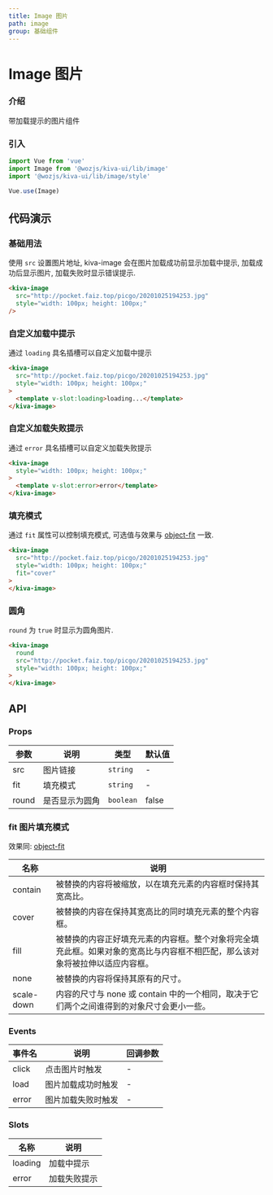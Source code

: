 ```yaml
---
title: Image 图片
path: image
group: 基础组件
---
```


# Image 图片

### 介绍

带加载提示的图片组件

### 引入

```js
import Vue from 'vue'
import Image from '@wozjs/kiva-ui/lib/image'
import '@wozjs/kiva-ui/lib/image/style'

Vue.use(Image)
```

## 代码演示

### 基础用法

使用 `src` 设置图片地址, kiva-image 会在图片加载成功前显示加载中提示, 加载成功后显示图片, 加载失败时显示错误提示.

```html
<kiva-image
  src="http://pocket.faiz.top/picgo/20201025194253.jpg"
  style="width: 100px; height: 100px;"
/>
```

### 自定义加载中提示

通过 `loading` 具名插槽可以自定义加载中提示

```html
<kiva-image
  src="http://pocket.faiz.top/picgo/20201025194253.jpg"
  style="width: 100px; height: 100px;"
>
  <template v-slot:loading>loading...</template>
</kiva-image>
```

### 自定义加载失败提示

通过 `error` 具名插槽可以自定义加载失败提示

```html
<kiva-image
  style="width: 100px; height: 100px;"
>
  <template v-slot:error>error</template>
</kiva-image>
```

### 填充模式

通过 `fit` 属性可以控制填充模式, 可选值与效果与 [object-fit](https://developer.mozilla.org/zh-CN/docs/Web/CSS/object-fit) 一致.

```html
<kiva-image
  src="http://pocket.faiz.top/picgo/20201025194253.jpg"
  style="width: 100px; height: 100px;"
  fit="cover"
>
</kiva-image>
```

### 圆角

`round` 为 `true` 时显示为圆角图片.

```html
<kiva-image
  round
  src="http://pocket.faiz.top/picgo/20201025194253.jpg"
  style="width: 100px; height: 100px;"
>
</kiva-image>
```

## API

### Props

|参数|说明|类型|默认值|
|----|---|----|-----|
|src|图片链接|`string`|-|
|fit|填充模式|`string`|-|
|round|是否显示为圆角|`boolean`|false|

### fit 图片填充模式
效果同: [object-fit](https://developer.mozilla.org/zh-CN/docs/Web/CSS/object-fit)

|名称|说明|
|--|--|
|contain|被替换的内容将被缩放，以在填充元素的内容框时保持其宽高比。|
|cover|被替换的内容在保持其宽高比的同时填充元素的整个内容框。|
|fill|被替换的内容正好填充元素的内容框。整个对象将完全填充此框。如果对象的宽高比与内容框不相匹配，那么该对象将被拉伸以适应内容框。|
|none|被替换的内容将保持其原有的尺寸。|
|scale-down|内容的尺寸与 none 或 contain 中的一个相同，取决于它们两个之间谁得到的对象尺寸会更小一些。|

### Events

|事件名|说明|回调参数|
| ---- |---|-------|
|click|点击图片时触发|-|
|load|图片加载成功时触发|-|
|error|图片加载失败时触发|-|

### Slots

| 名称     | 说明 |
| -------- | ----|
| loading  |加载中提示|
|error|加载失败提示|
